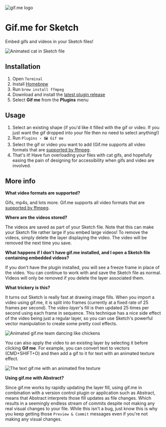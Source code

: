 ![gif.me logo](https://github.com/eliasjulian/sketch-gifme-plugin/blob/master/gifme-logo.png "gif.me logo")

# Gif.me for Sketch

Embed gifs and videos in your Sketch files!

![Animated cat in Sketch file](https://github.com/kannonboy/sketch-gifme-plugin/raw/master/kitty.gif "Disruptive synergistic kitty")

## Installation

1. Open `Terminal`
2. Install [Homebrew](https://brew.sh)
3. Run `brew install ffmpeg`
4. Download and install the [latest plugin release](https://github.com/kannonboy/sketch-gifme-plugin/releases)
5. Select **Gif me** from the **Plugins** menu

## Usage
1. Select an existing shape (if you'd like it filled with the gif or video. If you just want the gif dropped into your file then no need to select anything!)
2. Run `Plugins › 🖼 Gif me`
3. Select the gif or video you want to add (Gif.me supports all video formats that are [supported by ffmpeg](https://en.wikipedia.org/wiki/FFmpeg#Supported_codecs_and_formats).
4. That's it! Have fun overloading your files with cat gifs, and hopefully easing the pain of designing for accessibility when gifs and video are involved. 

## More info

**What video formats are supported?**

Gifs, mp4s, and lots more. Gif.me supports all video formats that are [supported by ffmpeg](https://en.wikipedia.org/wiki/FFmpeg#Supported_codecs_and_formats).

**Where are the videos stored?**

The videos are saved as part of your Sketch file. Note that this can make your Sketch file rather large if you embed large videos! To remove the videos, simply delete the layer displaying the video. The video will be removed the next time you save.

**What happens if I don't have gif.me installed, and I open a Sketch file containing embedded videos?**

If you don't have the plugin installed, you will see a freeze frame in place of the video. You can continue to work with and save the Sketch file as normal. Videos will only be removed if you delete the layer associated them.

**What trickery is this?**

It turns out Sketch is really fast at drawing image fills. When you import a video using gif.me, it is split into frames (currently at a fixed rate of 25 frames per second). The *video layer*'s fill is then updated 25 times per second using each frame in sequence. This technique has a nice side effect of the video being just a regular layer, so you can use Sketch's powerful vector manipulation to create some pretty cool effects.

![Animated gif.me team dancing like chickens](https://github.com/kannonboy/sketch-gifme-plugin/raw/master/warp.gif "the gif.me team")

You can also apply the video to an existing layer by selecting it before clicking **Gif me**. For example, you can convert text to vectors (CMD+SHIFT+O) and then add a gif to it for text with an animated texture effect.

![The text gif.me with an animated fire texture](https://github.com/kannonboy/sketch-gifme-plugin/raw/master/textfire.gif "gif.me = 🔥")

**Using gif.me with Abstract?**

Since gif.me works by rapidly updating the layer fill, using gif.me in combination with a version control plugin or application such as Abstract, means that Abstract interprets those fill updates as file changes. Which results in a seemingly endless stream of commits despite not making any real visual changes to your file. While this isn't a bug, just know this is why you keep getting those `Preview & Commit` messages even if you're not making any visual changes.

